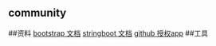 ## community

##资料
[bootstrap 文档]( https://v3.bootcss.com/css/#grid )
[stringboot 文档]( https://spring.io/guides/gs/serving-web-content/ )
[github 授权app]( https://developer.github.com/apps/ )
##工具
